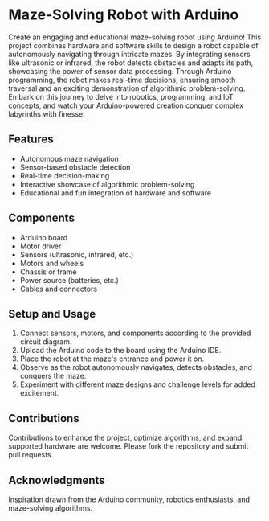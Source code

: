 # Maze-Solving Robot with Arduino

Create an engaging and educational maze-solving robot using Arduino! This project combines hardware and software skills to design a robot capable of autonomously navigating through intricate mazes. By integrating sensors like ultrasonic or infrared, the robot detects obstacles and adapts its path, showcasing the power of sensor data processing. Through Arduino programming, the robot makes real-time decisions, ensuring smooth traversal and an exciting demonstration of algorithmic problem-solving. Embark on this journey to delve into robotics, programming, and IoT concepts, and watch your Arduino-powered creation conquer complex labyrinths with finesse.

## Features

- Autonomous maze navigation
- Sensor-based obstacle detection
- Real-time decision-making
- Interactive showcase of algorithmic problem-solving
- Educational and fun integration of hardware and software

## Components

- Arduino board
- Motor driver
- Sensors (ultrasonic, infrared, etc.)
- Motors and wheels
- Chassis or frame
- Power source (batteries, etc.)
- Cables and connectors

## Setup and Usage

1. Connect sensors, motors, and components according to the provided circuit diagram.
2. Upload the Arduino code to the board using the Arduino IDE.
3. Place the robot at the maze's entrance and power it on.
4. Observe as the robot autonomously navigates, detects obstacles, and conquers the maze.
5. Experiment with different maze designs and challenge levels for added excitement.

## Contributions

Contributions to enhance the project, optimize algorithms, and expand supported hardware are welcome. Please fork the repository and submit pull requests.

## Acknowledgments

Inspiration drawn from the Arduino community, robotics enthusiasts, and maze-solving algorithms.

